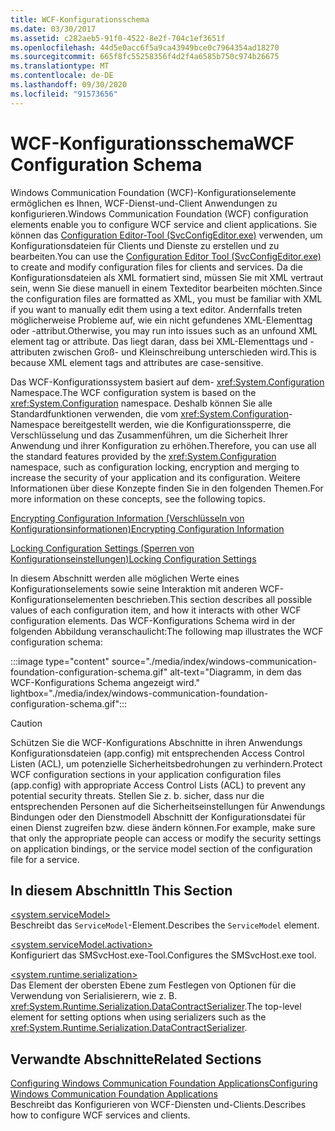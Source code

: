 ```yaml
---
title: WCF-Konfigurationsschema
ms.date: 03/30/2017
ms.assetid: c282aeb5-91f0-4522-8e2f-704c1ef3651f
ms.openlocfilehash: 44d5e0acc6f5a9ca43949bce0c7964354ad18270
ms.sourcegitcommit: 665f8fc55258356f4d2f4a6585b750c974b26675
ms.translationtype: MT
ms.contentlocale: de-DE
ms.lasthandoff: 09/30/2020
ms.locfileid: "91573656"
---
```

# <a name="wcf-configuration-schema"></a><span data-ttu-id="bb073-102">WCF-Konfigurationsschema</span><span class="sxs-lookup"><span data-stu-id="bb073-102">WCF Configuration Schema</span></span>

<span data-ttu-id="bb073-103">Windows Communication Foundation (WCF)-Konfigurationselemente ermöglichen es Ihnen, WCF-Dienst-und-Client Anwendungen zu konfigurieren.</span><span class="sxs-lookup"><span data-stu-id="bb073-103">Windows Communication Foundation (WCF) configuration elements enable you to configure WCF service and client applications.</span></span> <span data-ttu-id="bb073-104">Sie können das [Configuration Editor-Tool (SvcConfigEditor.exe)](../../../wcf/configuration-editor-tool-svcconfigeditor-exe.md) verwenden, um Konfigurationsdateien für Clients und Dienste zu erstellen und zu bearbeiten.</span><span class="sxs-lookup"><span data-stu-id="bb073-104">You can use the [Configuration Editor Tool (SvcConfigEditor.exe)](../../../wcf/configuration-editor-tool-svcconfigeditor-exe.md) to create and modify configuration files for clients and services.</span></span> <span data-ttu-id="bb073-105">Da die Konfigurationsdateien als XML formatiert sind, müssen Sie mit XML vertraut sein, wenn Sie diese manuell in einem Texteditor bearbeiten möchten.</span><span class="sxs-lookup"><span data-stu-id="bb073-105">Since the configuration files are formatted as XML, you must be familiar with XML if you want to manually edit them using a text editor.</span></span> <span data-ttu-id="bb073-106">Andernfalls treten möglicherweise Probleme auf, wie ein nicht gefundenes XML-Elementtag oder -attribut.</span><span class="sxs-lookup"><span data-stu-id="bb073-106">Otherwise, you may run into issues such as an unfound XML element tag or attribute.</span></span> <span data-ttu-id="bb073-107">Das liegt daran, dass bei XML-Elementtags und -attributen zwischen Groß- und Kleinschreibung unterschieden wird.</span><span class="sxs-lookup"><span data-stu-id="bb073-107">This is because XML element tags and attributes are case-sensitive.</span></span>  
  
 <span data-ttu-id="bb073-108">Das WCF-Konfigurationssystem basiert auf dem- <xref:System.Configuration> Namespace.</span><span class="sxs-lookup"><span data-stu-id="bb073-108">The WCF configuration system is based on the <xref:System.Configuration> namespace.</span></span> <span data-ttu-id="bb073-109">Deshalb können Sie alle Standardfunktionen verwenden, die vom <xref:System.Configuration>-Namespace bereitgestellt werden, wie die Konfigurationssperre, die Verschlüsselung und das Zusammenführen, um die Sicherheit Ihrer Anwendung und ihrer Konfiguration zu erhöhen.</span><span class="sxs-lookup"><span data-stu-id="bb073-109">Therefore, you can use all the standard features provided by the <xref:System.Configuration> namespace, such as configuration locking, encryption and merging to increase the security of your application and its configuration.</span></span> <span data-ttu-id="bb073-110">Weitere Informationen über diese Konzepte finden Sie in den folgenden Themen.</span><span class="sxs-lookup"><span data-stu-id="bb073-110">For more information on these concepts, see the following topics.</span></span>  
  
 <span data-ttu-id="bb073-111">[Encrypting Configuration Information (Verschlüsseln von Konfigurationsinformationen)](/previous-versions/aspnet/53tyfkaw(v=vs.100))</span><span class="sxs-lookup"><span data-stu-id="bb073-111">[Encrypting Configuration Information](/previous-versions/aspnet/53tyfkaw(v=vs.100))</span></span>  
  
 <span data-ttu-id="bb073-112">[Locking Configuration Settings (Sperren von Konfigurationseinstellungen)](/previous-versions/aspnet/55th21y4(v=vs.100))</span><span class="sxs-lookup"><span data-stu-id="bb073-112">[Locking Configuration Settings](/previous-versions/aspnet/55th21y4(v=vs.100))</span></span>  
  
 <span data-ttu-id="bb073-113">In diesem Abschnitt werden alle möglichen Werte eines Konfigurationselements sowie seine Interaktion mit anderen WCF-Konfigurationselementen beschrieben.</span><span class="sxs-lookup"><span data-stu-id="bb073-113">This section describes all possible values of each configuration item, and how it interacts with other WCF configuration elements.</span></span> <span data-ttu-id="bb073-114">Das WCF-Konfigurations Schema wird in der folgenden Abbildung veranschaulicht:</span><span class="sxs-lookup"><span data-stu-id="bb073-114">The following map illustrates the WCF configuration schema:</span></span>

:::image type="content" source="./media/index/windows-communication-foundation-configuration-schema.gif" alt-text="Diagramm, in dem das WCF-Konfigurations Schema angezeigt wird." lightbox="./media/index/windows-communication-foundation-configuration-schema.gif":::
  
> [!CAUTION]
> <span data-ttu-id="bb073-116">Schützen Sie die WCF-Konfigurations Abschnitte in ihren Anwendungs Konfigurationsdateien (app.config) mit entsprechenden Access Control Listen (ACL), um potenzielle Sicherheitsbedrohungen zu verhindern.</span><span class="sxs-lookup"><span data-stu-id="bb073-116">Protect WCF configuration sections in your application configuration files (app.config) with appropriate Access Control Lists (ACL) to prevent any potential security threats.</span></span> <span data-ttu-id="bb073-117">Stellen Sie z. b. sicher, dass nur die entsprechenden Personen auf die Sicherheitseinstellungen für Anwendungs Bindungen oder den Dienstmodell Abschnitt der Konfigurationsdatei für einen Dienst zugreifen bzw. diese ändern können.</span><span class="sxs-lookup"><span data-stu-id="bb073-117">For example, make sure that only the appropriate people can access or modify the security settings on application bindings, or the service model section of the configuration file for a service.</span></span>  
  
## <a name="in-this-section"></a><span data-ttu-id="bb073-118">In diesem Abschnitt</span><span class="sxs-lookup"><span data-stu-id="bb073-118">In This Section</span></span>  

 [\<system.serviceModel>](system-servicemodel.md)  
 <span data-ttu-id="bb073-119">Beschreibt das `ServiceModel`-Element.</span><span class="sxs-lookup"><span data-stu-id="bb073-119">Describes the `ServiceModel` element.</span></span>  
  
 [\<system.serviceModel.activation>](system-servicemodel-activation.md)  
 <span data-ttu-id="bb073-120">Konfiguriert das SMSvcHost.exe-Tool.</span><span class="sxs-lookup"><span data-stu-id="bb073-120">Configures the SMSvcHost.exe tool.</span></span>  
  
 [\<system.runtime.serialization>](system-runtime-serialization.md)  
 <span data-ttu-id="bb073-121">Das Element der obersten Ebene zum Festlegen von Optionen für die Verwendung von Serialisierern, wie z. B. <xref:System.Runtime.Serialization.DataContractSerializer>.</span><span class="sxs-lookup"><span data-stu-id="bb073-121">The top-level element for setting options when using serializers such as the <xref:System.Runtime.Serialization.DataContractSerializer>.</span></span>  
  
## <a name="related-sections"></a><span data-ttu-id="bb073-122">Verwandte Abschnitte</span><span class="sxs-lookup"><span data-stu-id="bb073-122">Related Sections</span></span>  

 [<span data-ttu-id="bb073-123">Configuring Windows Communication Foundation Applications</span><span class="sxs-lookup"><span data-stu-id="bb073-123">Configuring Windows Communication Foundation Applications</span></span>](../../../wcf/configuring-services.md)  
 <span data-ttu-id="bb073-124">Beschreibt das Konfigurieren von WCF-Diensten und-Clients.</span><span class="sxs-lookup"><span data-stu-id="bb073-124">Describes how to configure WCF services and clients.</span></span>
